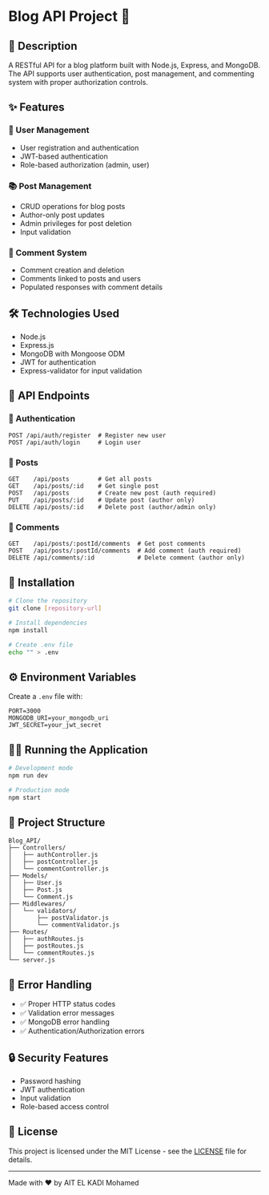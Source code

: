 # Blog API Project 🚀

## 📝 Description

A RESTful API for a blog platform built with Node.js, Express, and MongoDB. The API supports user authentication, post management, and commenting system with proper authorization controls.

## ✨ Features

### 👤 User Management

- User registration and authentication
- JWT-based authentication
- Role-based authorization (admin, user)

### 📚 Post Management

- CRUD operations for blog posts
- Author-only post updates
- Admin privileges for post deletion
- Input validation

### 💬 Comment System

- Comment creation and deletion
- Comments linked to posts and users
- Populated responses with comment details

## 🛠️ Technologies Used

- Node.js
- Express.js
- MongoDB with Mongoose ODM
- JWT for authentication
- Express-validator for input validation

## 🔄 API Endpoints

### 🔐 Authentication

```http
POST /api/auth/register  # Register new user
POST /api/auth/login     # Login user
```

### 📝 Posts

```http
GET    /api/posts        # Get all posts
GET    /api/posts/:id    # Get single post
POST   /api/posts        # Create new post (auth required)
PUT    /api/posts/:id    # Update post (author only)
DELETE /api/posts/:id    # Delete post (author/admin only)
```

### 💬 Comments

```http
GET    /api/posts/:postId/comments  # Get post comments
POST   /api/posts/:postId/comments  # Add comment (auth required)
DELETE /api/comments/:id            # Delete comment (author only)
```

## 🚀 Installation

```bash
# Clone the repository
git clone [repository-url]

# Install dependencies
npm install

# Create .env file
echo "" > .env
```

## ⚙️ Environment Variables

Create a `.env` file with:

```env
PORT=3000
MONGODB_URI=your_mongodb_uri
JWT_SECRET=your_jwt_secret
```

## 🏃‍♂️ Running the Application

```bash
# Development mode
npm run dev

# Production mode
npm start
```

## 📁 Project Structure

```
Blog_API/
├── Controllers/
│   ├── authController.js
│   ├── postController.js
│   └── commentController.js
├── Models/
│   ├── User.js
│   ├── Post.js
│   └── Comment.js
├── Middlewares/
│   └── validators/
│       ├── postValidator.js
│       └── commentValidator.js
├── Routes/
│   ├── authRoutes.js
│   ├── postRoutes.js
│   └── commentRoutes.js
└── server.js
```

## 🔧 Error Handling

- ✅ Proper HTTP status codes
- ✅ Validation error messages
- ✅ MongoDB error handling
- ✅ Authentication/Authorization errors

## 🔒 Security Features

- Password hashing
- JWT authentication
- Input validation
- Role-based access control

## 📄 License

This project is licensed under the MIT License - see the [LICENSE](LICENSE) file for details.

---

Made with ❤️ by AIT EL KADI Mohamed
